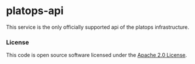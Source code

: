 
# platops-api

This service is the only officially supported api of the platops infrastructure.

### License

This code is open source software licensed under the [Apache 2.0 License]("http://www.apache.org/licenses/LICENSE-2.0.html").